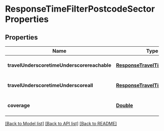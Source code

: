 # ResponseTimeFilterPostcodeSectorProperties
## Properties

Name | Type | Description | Notes
------------ | ------------- | ------------- | -------------
**travelUnderscoretimeUnderscorereachable** | [**ResponseTravelTimeStatistics**](ResponseTravelTimeStatistics.md) |  | [optional] [default to null]
**travelUnderscoretimeUnderscoreall** | [**ResponseTravelTimeStatistics**](ResponseTravelTimeStatistics.md) |  | [optional] [default to null]
**coverage** | [**Double**](double.md) |  | [optional] [default to null]

[[Back to Model list]](../README.md#documentation-for-models) [[Back to API list]](../README.md#documentation-for-api-endpoints) [[Back to README]](../README.md)

